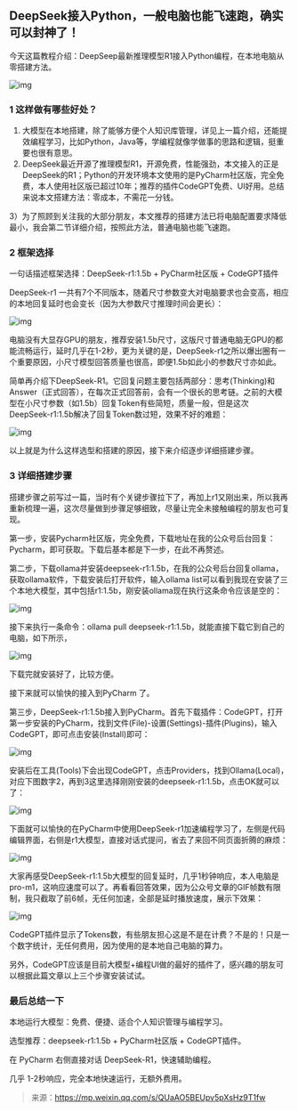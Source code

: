 ## DeepSeek接入Python，一般电脑也能飞速跑，确实可以封神了！

今天这篇教程介绍：DeepSeep最新推理模型R1接入Python编程，在本地电脑从零搭建方法。

![img](https://pic.yupi.icu/yuyi/1739502610400-71691d00-4e2b-403d-a683-eb4f67fb9ce8.webp)

### 1 这样做有哪些好处？ 

1) 大模型在本地搭建，除了能够方便个人知识库管理，详见上一篇介绍，还能提效编程学习，比如Python，Java等，学编程就像学做事的思路和逻辑，挺重要也很有意思。
2) DeepSeek最近开源了推理模型R1，开源免费，性能强劲，本文接入的正是DeepSeek的R1；Python的开发环境本文使用的是PyCharm社区版，完全免费，本人使用社区版已超过10年；推荐的插件CodeGPT免费、UI好用。总结来说本文搭建方法：零成本，不需花一分钱。

3）为了照顾到关注我的大部分朋友，本文推荐的搭建方法已将电脑配置要求降低最小，我会第二节详细介绍，按照此方法，普通电脑也能飞速跑。

### 2 框架选择 

一句话描述框架选择：DeepSeek-r1:1.5b + PyCharm社区版 + CodeGPT插件

DeepSeek-r1 一共有7个不同版本，随着尺寸参数变大对电脑要求也会变高，相应的本地回复延时也会变长（因为大参数尺寸推理时间会更长）：

![img](https://pic.yupi.icu/yuyi/1739502610402-4520f4d1-738f-430f-8d55-8cd9235890d6.webp)

电脑没有大显存GPU的朋友，推荐安装1.5b尺寸，这版尺寸普通电脑无GPU的都能流畅运行，延时几乎在1-2秒，更为关键的是，DeepSeek-r1之所以爆出圈有一个重要原因，小尺寸模型回答质量也很高，即便1.5b如此小的参数尺寸亦如此。

简单再介绍下DeepSeek-R1。它回复问题主要包括两部分：思考(Thinking)和 Answer（正式回答），在每次正式回答前，会有一个很长的思考链。之前的大模型在小尺寸参数（如1.5b）回复Token有些简短，质量一般，但是这次DeepSeek-r1:1.5b解决了回复Token数过短，效果不好的难题：

![img](https://pic.yupi.icu/yuyi/1739502610454-23b96e8a-8ce4-4d69-9145-b5d9135658c6.webp)

以上就是为什么这样选型和搭建的原因，接下来介绍逐步详细搭建步骤。

### 3 详细搭建步骤

搭建步骤之前写过一篇，当时有个关键步骤拉下了，再加上r1又刚出来，所以我再重新梳理一遍，这次尽量做到步骤足够细致，尽量让完全未接触编程的朋友也可复现。

第一步，安装Pycharm社区版，完全免费，下载地址在我的公众号后台回复：Pycharm，即可获取。下载后基本都是下一步，在此不再赘述。



第二步，下载ollama并安装deepseek-r1:1.5b，在我的公众号后台回复ollama，获取ollama软件，下载安装后打开软件，输入ollama list可以看到我现在安装了三个本地大模型，其中包括r1:1.5b，刚安装ollama现在执行这条命令应该是空的：

![img](https://pic.yupi.icu/yuyi/1739502610410-fc8cc959-6397-40be-b291-b43c6f5e791c.webp)

接下来执行一条命令：ollama pull deepseek-r1:1.5b，就能直接下载它到自己的电脑，如下所示，

![img](https://pic.yupi.icu/yuyi/1739502610827-ad85adb7-e9fc-41b9-8064-36895d5400aa.webp)

下载完就安装好了，比较方便。

接下来就可以愉快的接入到PyCharm 了。

第三步，DeepSeek-r1:1.5b接入到PyCharm。首先下载插件：CodeGPT，打开第一步安装的PyCharm，找到文件(File)-设置(Settings)-插件(Plugins)，输入CodeGPT，即可点击安装(Install)即可：

![img](https://pic.yupi.icu/yuyi/1739502610813-f70ac774-a7d6-4a7d-9b1d-8d59b98bba4a.webp)

安装后在工具(Tools)下会出现CodeGPT，点击Providers，找到Ollama(Local)，对应下图数字2，再到3这里选择刚刚安装的deepseek-r1:1.5b，点击OK就可以了：

![img](https://pic.yupi.icu/yuyi/1739502610805-a5dea937-fc35-4e46-9fe0-c1377cd8c86a.webp)

下面就可以愉快的在PyCharm中使用DeepSeek-r1加速编程学习了，左侧是代码编辑界面，右侧是r1大模型，直接对话式提问，省去了来回不同页面折腾的麻烦：

![img](https://pic.yupi.icu/yuyi/1739502610884-17da0319-e949-40c7-b9a1-437a32c14664.webp)

大家再感受DeepSeek-r1:1.5b大模型的回复延时，几乎1秒钟响应，本人电脑是pro-m1，这响应速度可以了。再看看回答效果，因为公众号文章的GIF帧数有限制，我只截取了前6帧，无任何加速，全部是延时播放速度，展示下效果：

![img](https://pic.yupi.icu/yuyi/1739502610869-b95b2eb5-50d9-473f-95ad-064af5a481a4.gif)

CodeGPT插件显示了Tokens数，有些朋友担心这是不是在计费？不是的！只是一个数字统计，无任何费用，因为使用的是本地自己电脑的算力。

另外，CodeGPT应该是目前大模型+编程UI做的最好的插件了，感兴趣的朋友可以根据此篇文章以上三个步骤安装试试。

### 最后总结一下

本地运行大模型：免费、便捷、适合个人知识管理与编程学习。

选型推荐：deepseek-r1:1.5b + PyCharm社区版 + CodeGPT插件。

在 PyCharm 右侧直接对话 DeepSeek-R1，快速辅助编程。

几乎 1-2秒响应，完全本地快速运行，无额外费用。



> 来源：https://mp.weixin.qq.com/s/QUaAO5BEUpv5pXsHz9T1fw